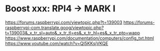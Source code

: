 # Boost xxx: RPI4 -> MARK I

https://forums.raspberrypi.com/viewtopic.php?t=139003
https://forums-raspberrypi-com.translate.goog/viewtopic.php?t=139003&_x_tr_sl=auto&_x_tr_tl=es&_x_tr_hl=es&_x_tr_pto=wapp
https://www.raspberrypi.com/documentation/computers/config_txt.html
https://www.youtube.com/watch?v=QI5KKsjVKQE
